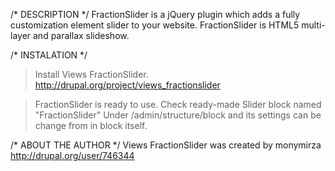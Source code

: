 
/* DESCRIPTION */
FractionSlider is a jQuery plugin which adds a fully customization element 
slider to your website. FractionSlider is HTML5 multi-layer and parallax 
slideshow.

/* INSTALATION */
> Install Views FractionSlider. http://drupal.org/project/views_fractionslider

> FractionSlider is ready to use. Check ready-made Slider block named
"FractionSlider" Under /admin/structure/block and its settings can be change 
from in block itself.


/* ABOUT THE AUTHOR */
Views FractionSlider was created by monymirza
http://drupal.org/user/746344
